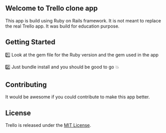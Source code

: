 ## Welcome to Trello clone app

This app is build using Ruby on Rails framework. It is not meant to replace the 
real Trello app. It was build for education purpose. 

## Getting Started

:one: Look at the gem file for the Ruby version and the gem used in the app

:two: Just bundle install and you should be good to go :collision:

## Contributing

It would be awesome if you could contribute to make this app better.

## License

Trello is released under the [MIT License](http://www.opensource.org/licenses/MIT).
